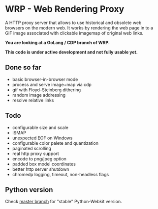 # WRP - Web Rendering Proxy
A HTTP proxy server that allows to use historical and obsolete web browsers on the modern web. It works by rendering the web page in to a GIF image associated with clickable imagemap of original web links.

**You are looking at a GoLang / CDP branch of WRP.**

**This code is under active development and not fully usable yet.**


## Done so far
* basic browser-in-browser mode
* process and serve image+map via cdp
* gif with Floyd–Steinberg dithering
* random image addressing
* resolve relative links

## Todo
* configurable size and scale
* ISMAP
* unexpected EOF on Windows
* configurable color palete and quantization
* paginated scrolling
* real http proxy support
* encode to png/jpeg option
* padded box model coordinates
* better http server shutdown
* chromedp logging, timeout, non-headless flags

## Python version
Check [master branch](https://github.com/tenox7/wrp/tree/master) for "stable" Python-Webkit version.


